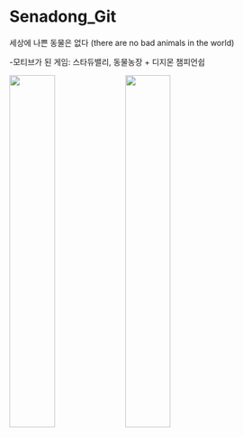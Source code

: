 # Senadong_Git
세상에 나쁜 동물은 없다 (there are no bad animals in the world)

-모티브가 된 게임: 스타듀밸리, 동물농장 + 디지몬 챔피언쉽
<div>
<img src="https://www.dogdrip.net/files/attach/dvs/16/04/20/34239192/228/878/095/8be0b2e7f744dfd9b2b6e7661903d24b.png" width = "40%">
<img src="http://iws.danawa.com/prod_img/500000/785/690/desc/prod_4690785/add_1/work-007.jpg" width = "40%">
</div>
